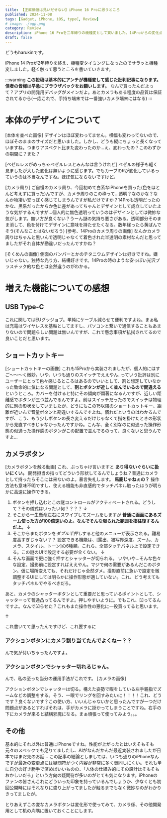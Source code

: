 ```yaml
---
title: 【正直価値は見いだせない】iPhone 16 Proに思うところ
published: 2024-11-08
tags: [Gadget, iPhone, iOS, typeC, Review]
# image: ./ogp.png
category: Review
description: iPhone 16 Proを二年縛りの機種変として買いました。14Proからの変化点を中心にレビューしていきます。
draft: false
---
```

どうもharukinです。

iPhone 14 Proが2年縛りを終え、機種変タイミングになったのでサラッと機種変しました。軽く触って思うところを書いていきます。

:::warning
**この投稿は基本的にアンチが機種変して感じた批判記事になります。信者の皆様は早急にブラウザバックをお願いします。** なんで買ったんだよって？アプリの開発用デバッグがメインだよ。あとカメラもある程度の品質は保証されてるから(一応これで、手持ち端末では一番強いカメラ端末にはなる)
:::

# 本体のデザインについて
[本体を並べた画像]
デザインはほぼ変わってません。横幅も変わってないので、ほぼそのままのサイズだと思いました。しかし、どうも縦にちょっと長くなっていますね。つまりアスペクト比また変わったのか...え、変わったの？このわずかの期間に？また？

[ベゼルレスがめっちゃベゼルレスとみんなは言うけれど]
ベゼルの様子も軽く見ましたが大した変化は無いように感じます。でもカーブのRが変化しているっていうのは本当なんですね。ほぼ気にならないですけど。

[カメラ周り]
ご自慢のカメラ周り、今回初めて白系なiPhoneを買った(色をほとんど考えずに買った)んですが、カメラ周りのこの枠って...透明？なのかな？なんか物凄い安っぽく感じてしまうんですが私だけですか？14Proも透明だったのかな、黒系だったからか色に差があってちゃんとデザインとして成立していたような気がするんですが...個人的に無色透明っていうのはデザインとしては微妙な気がします。無い方が良くない？うーん謎の気持ち悪さがある。透明部分そのまま消して、色を付けてデザインに意味を持たせたくなる。数年経ったら黄ばんでそう(そんなことはないだろう)
[参考、14Proのカメラ周りの画像]
なんかカメラ周りはちゃんと黒いんで透明じゃなくて着色された半透明の素材なんだと思ってましたがそれ自体が勘違いだったんですかね？

[そくめんの画像]
側面のバンパーとかのチタニウムデザインは好きですね。嫌いじゃない。独特な光り方、結構好きです。14Proの時のような安っぽい光沢プラスチック的な色とは全然違うのがわかる。

# 増えた機能についての感想
## USB Type-C
これに関してはEUグッジョブ。単純にケーブル減らせて便利ですよね。まぁ私は充電はワイヤレスを基軸としてますし、パソコンと繋いで通信することもあまりないので問題らしい問題は無いんですが、これで懸念事項が払拭されてるので良いことだと思います。
## ショートカットキー
[ショートカットキーの画像]
これも15Proから実装されましたが、個人的にはすご～～～く微妙。いや、いつも通りのスイッチでええやん..っていう批評は別にユーザーにとって色々感じるところはあるのでいいとして、割と想定していなかった致命的に気になる問題として、**割とボタンが近しく並んでいるので間違える** というところ。カバーを付けると特にその傾向が顕著になるんですが、近しい距離感でボタンが三つ並んでるんですよ。前はスイッチだったのでスイッチは物理的に別の形状をしていましたが、どうにもこの15以降のショートカットキー、距離が近いんで音量ボタンと勘違いするんですよね。慣れだというのはわかるんですが、こう、もう少しボタンの長さ変えるだけじゃなくて指を掛けたときの形状から見直すべきじゃなかったんですかね。こんな、全く別なのに似通った操作形態の似通った操作感のボタンがこの配置で並んでるのって、良くないと思うんですよ...

## カメラボタン
[カメラボタンを触る動画]
これ、ぶっちゃけ言いますと **あり得ないぐらいに扱いにくい。** 開発担当の指ってどういう形状してるんでしょうね？普通にカメラとして持ったらそこには来ないのよ。暴言失礼します。 **馬鹿じゃねぇの？** 
操作方法も意味不明ですし、使える機能も非直感的でタッチパネル触ったほうが明らかに高速に操作できる。
1. ボタンを押し込むとこの謎コントロールがアクティベートされる。どうして？その儀式はいったい何？？？？
   ↓
2. そこから一生懸命左右にスワイプしてズームをしますが **普通に画面にあるズーム使った方が100倍速いのよ。なんでそんな限られた範囲を指往復するんだよ。**
   ↓
3. そこからまたボタンを*ダブル半押し*すると他のメニューが表示される。難易度高すぎじゃない？？
   設定できる機能は、[露出、被写界深度、ズーム、カメラ、スタイル、トーン]の6種類。これら、全部タッチパネル上で設定できる。この謎のUIで設定する必要が全くない。
   ↓
4. そんな画面で更に強く押すとシャッターが切られる。
   いやいや...そんな色々な設定、撮影前に設定すればええやん。マジで何の需要があるんだこのボタン。仮に場所変えても、それだけじゃ全然ダメ。撮影直前に急いで設定を微調整するUIにしては明らかに操作形態が適していない。これ、どう考えてもタッチパネルでやるべきだろ。

あと、カメラのシャッターボタンとして重要だと思っているポイントとして、シャッターって普通凸ってるんですよ。押しやすいように。でもこれ、凹ってるんですよ。なんで凹らせた？これもまた操作性の悪化に一役買ってると思います。

↑

これ書いてて思ったんですけど、これ要するに
### **アクションボタンにカメラ割り当てたんでよくねー？？**　
んで気が付いちゃったんですよ。
### **アクションボタンでシャッター切れるじゃん。**

んで、私の至った当分の運用手法がこれです。
[カメラの画像]

アクションボタンでシャッターは切る。構えた姿勢で暇をしている左手親指でズームなどの調整をする。そう、一眼でリングを回すみたいに！！！！これ、どうです？良くないです？この使い方、いいんじゃないかと思ったんですが一つだけ問題点があるとすればそれは、手がカメラに掛かってしまうことですね。右手の下にカメラが来ると結構邪魔になる。まぁ頑張って使ってみよう。。。

## その他
基本的にそれ以外は普通にiPhoneですね。性能が上がったとはいえそもそも元々のスペックでも足りてましたし、AIがなんだかんだ最近実装されましたが日本ではまだ先のお話...
この記事の結論としましては、いつも通りのiPhoneなんですが最近の変更点には疑問符がつく内容が非常に多く賛同しにくい。それも単に自分の好き勝手で済めばいいものの、「人体の仕組み的にその設計はそもそもおかしいだろ」という方向の疑問符が多いのがとても気になります。iPhoneのファンの皆さんこれにどういった印象を持っているんでしょうか、少なくとも初回公開時にはそれなりに盛り上がってましたが触るまでもなく微妙なのがわかりきってましたが。

とりあえずこの変なカメラボタンは変化形で使ってみて、カメラ係、その他開発用として机の片隅に置いておくことにします。
